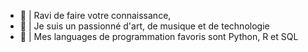 - 🪻 | Ravi de faire votre connaissance, 
- 🌹 | Je suis un passionné d'art, de musique et de technologie
- 🌻 | Mes languages de programmation favoris sont Python, R et SQL
